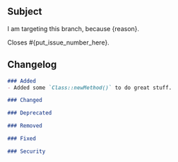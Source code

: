 <!-- THE PR TEMPLATE IS NOT AN OPTION. DO NOT DELETE IT, MAKE SURE YOU READ AND EDIT IT! -->
## Subject

<!-- Describe your Pull Request content here -->

<!--
    Show us you choose the right branch.
    Different branches are used for different things :
    - 1.x is for everything backwards compatible, like patches, features and deprecation notices
    - 2.x is for deprecation removals and other changes that cannot be done without a BC-break
    More details here: https://github.com/sonata-project/twig-extensions/blob/1.x/CONTRIBUTING.md#base-branch
-->
I am targeting this branch, because {reason}.

<!--
    Specify which issues will be fixed/closed.
    Remove it if this is not related.
-->

Closes #{put_issue_number_here}.

## Changelog

<!-- MANDATORY
    Fill the changelog part inside the code block.
    Follow this schema: http://keepachangelog.com/
    This will end up on https://github.com/sonata-project/twig-extensions/releases,
    please keep it short and clear and to the point
-->

<!--
    If you are updating something that doesn't require
    a release, you can delete the whole "Changelog" section.
    (eg. update to docs, tests)
-->

<!-- REMOVE EMPTY SECTIONS -->
```markdown
### Added
- Added some `Class::newMethod()` to do great stuff.

### Changed

### Deprecated

### Removed

### Fixed

### Security
```

<!--
    If this is a work in progress, uncomment the "To do" section.
    You can add as many tasks as you want.
    If some are not relevant, just remove them.
-->
<!--
## To do

- [ ] Update the tests;
- [ ] Update the documentation;
- [ ] Add an upgrade note.
-->
